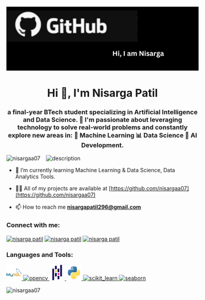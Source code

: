 ![logo](https://github.com/nisargaa07/nisargaa07/blob/main/Hi%2C%20I%20am%20Nisarga.png)
<h1 align="center">Hi 👋, I'm Nisarga Patil</h1>
<h3 align="center">a final-year BTech student specializing in Artificial Intelligence and Data Science. 🚀 I'm passionate about leveraging technology to solve real-world problems and constantly explore new areas in: 🧠 Machine Learning 📊 Data Science 🤖 AI Development.</h3>
<img src="https://github.com/user-attachments/assets/e10ffd4e-e103-4b14-bfa2-431868aa9e5e"
alt="description" width="400" align="right">
<p align="left"> <img src="https://komarev.com/ghpvc/?username=nisargaa07&label=Profile%20views&color=0e75b6&style=flat" alt="nisargaa07" /> </p>

- 🌱 I’m currently learning  Machine Learning & Data Science, Data Analytics Tools.

- 👨‍💻 All of my projects are available at [https://github.com/nisargaa07](https://github.com/nisargaa07)

- 📫 How to reach me **nisargapatil296@gmail.com**

<h3 align="left">Connect with me:</h3>
<p align="left">
<a href="https://linkedin.com/in/nisarga patil" target="blank"><img align="center" src="https://raw.githubusercontent.com/rahuldkjain/github-profile-readme-generator/master/src/images/icons/Social/linked-in-alt.svg" alt="nisarga patil" height="30" width="40" /></a>
<a href="https://kaggle.com/nisarga patil" target="blank"><img align="center" src="https://raw.githubusercontent.com/rahuldkjain/github-profile-readme-generator/master/src/images/icons/Social/kaggle.svg" alt="nisarga patil" height="30" width="40" /></a>
<a href="https://www.hackerearth.com/nisarga patil" target="blank"><img align="center" src="https://raw.githubusercontent.com/rahuldkjain/github-profile-readme-generator/master/src/images/icons/Social/hackerearth.svg" alt="nisarga patil" height="30" width="40" /></a>
</p>

<h3 align="left">Languages and Tools:</h3>
<p align="left"> <a href="https://www.mysql.com/" target="_blank" rel="noreferrer"> <img src="https://raw.githubusercontent.com/devicons/devicon/master/icons/mysql/mysql-original-wordmark.svg" alt="mysql" width="40" height="40"/> </a> <a href="https://opencv.org/" target="_blank" rel="noreferrer"> <img src="https://www.vectorlogo.zone/logos/opencv/opencv-icon.svg" alt="opencv" width="40" height="40"/> </a> <a href="https://pandas.pydata.org/" target="_blank" rel="noreferrer"> <img src="https://raw.githubusercontent.com/devicons/devicon/2ae2a900d2f041da66e950e4d48052658d850630/icons/pandas/pandas-original.svg" alt="pandas" width="40" height="40"/> </a> <a href="https://www.python.org" target="_blank" rel="noreferrer"> <img src="https://raw.githubusercontent.com/devicons/devicon/master/icons/python/python-original.svg" alt="python" width="40" height="40"/> </a> <a href="https://scikit-learn.org/" target="_blank" rel="noreferrer"> <img src="https://upload.wikimedia.org/wikipedia/commons/0/05/Scikit_learn_logo_small.svg" alt="scikit_learn" width="40" height="40"/> </a> <a href="https://seaborn.pydata.org/" target="_blank" rel="noreferrer"> <img src="https://seaborn.pydata.org/_images/logo-mark-lightbg.svg" alt="seaborn" width="40" height="40"/> </a> </p>

<p><img align="center" src="https://github-readme-stats.vercel.app/api/top-langs?username=nisargaa07&show_icons=true&locale=en&layout=compact" alt="nisargaa07" /></p>


